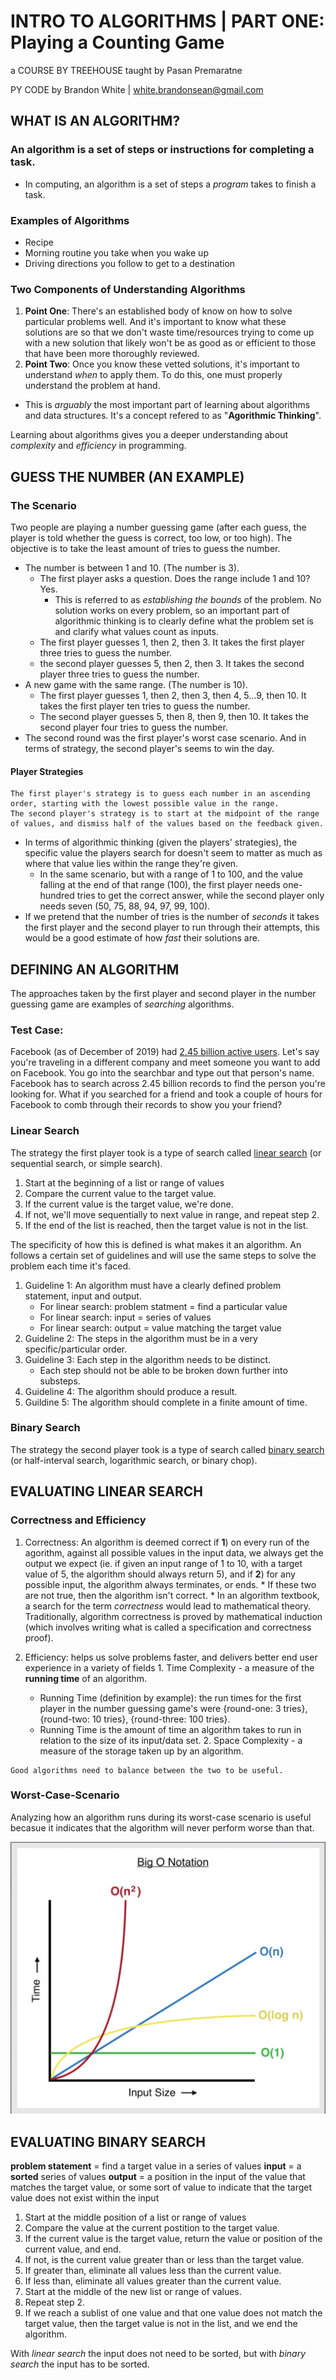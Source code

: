 # INTRO TO ALGORITHMS | PART ONE: Playing a Counting Game

a COURSE BY TREEHOUSE
taught by Pasan Premaratne

PY CODE by Brandon White | white.brandonsean@gmail.com


## WHAT IS AN ALGORITHM?

### An **algorithm** is a set of steps or instructions for completing a task.
  * In computing, an algorithm is a set of steps a *program* takes to finish a task.

### Examples of Algorithms
  * Recipe
  * Morning routine you take when you wake up
  * Driving directions you follow to get to a destination

### Two Components of Understanding Algorithms
1. **Point One**: There's an established body of know on how to solve particular problems well. And it's important to know what these solutions are so that we don't waste time/resources trying to come up with a new solution that likely won't be as good as or efficient to those that have been more thoroughly reviewed.
2. **Point Two**: Once you know these vetted solutions, it's important to understand *when* to apply them. To do this, one must properly understand the problem at hand.
  * This is *arguably* the most important part of learning about algorithms and data structures. It's a concept refered to as "**Agorithmic Thinking**".

Learning about algorithms gives you a deeper understanding about *complexity* and *efficiency* in programming.

## GUESS THE NUMBER (AN EXAMPLE)

### The Scenario
Two people are playing a number guessing game (after each guess, the player is told whether the guess is correct, too low, or too high). The objective is to take the least amount of tries to guess the number.
  * The number is between 1 and 10. (The number is 3).
    * The first player asks a question. Does the range include 1 and 10? Yes.
      * This is referred to as *establishing the bounds* of the problem. No solution works on every problem, so an important part of algorithmic thinking is to clearly define what the problem set is and clarify what values count as inputs.
    * The first player guesses 1, then 2, then 3. It takes the first player three tries to guess the number.
    * the second player guesses 5, then 2, then 3. It takes the second player three tries to guess the number.
  * A new game with the same range. (The number is 10).
    * The first player guesses 1, then 2, then 3, then 4, 5...9, then 10. It takes the first player ten tries to guess the number.
    * The second player guesses 5, then 8, then 9, then 10. It takes the second player four tries to guess the number.
  * The second round was the first player's worst case scenario. And in terms of strategy, the second player's seems to win the day.
  #### Player Strategies
    The first player's strategy is to guess each number in an ascending order, starting with the lowest possible value in the range.
    The second player's strategy is to start at the midpoint of the range of values, and dismiss half of the values based on the feedback given.
  * In terms of algorithmic thinking (given the players' strategies), the specific value the players search for doesn't seem to matter as much as where that value lies within the range they're given.
    * In the same scenario, but with a range of 1 to 100, and the value falling at the end of that range (100), the first player needs one-hundred tries to get the correct answer, while the second player only needs seven (50, 75, 88, 94, 97, 99, 100).
  * If we pretend that the number of tries is the number of *seconds* it takes the first player and the second player to run through their attempts, this would be a good estimate of how *fast* their solutions are.

## DEFINING AN ALGORITHM

The approaches taken by the first player and second player in the number guessing game are examples of *searching* algorithms.

### Test Case:
  Facebook (as of December of 2019) had [2.45 billion active users](https://blog.hootsuite.com/facebook-demographics/). Let's say you're traveling in a different company and meet someone you want to add on Facebook. You go into the searchbar and type out that person's name. Facebook has to search across 2.45 billion records to find the person you're looking for. What if you searched for a friend and took a couple of hours for Facebook to comb through their records to show you your friend?

### Linear Search
The strategy the first player took is a type of search called [linear search](https://en.wikipedia.org/wiki/Linear_search) (or sequential search, or simple search).

  1. Start at the beginning of a list or range of values
  2. Compare the current value to the target value.
  3. If the current value is the target value, we're done.
  4. If not, we'll move sequentially to next value in range, and repeat step 2.
  5. If the end of the list is reached, then the target value is not in the list. 

The specificity of how this is defined is what makes it an algorithm. An follows a certain set of guidelines and will use the same steps to solve the problem each time it's faced.

1. Guideline 1: An algorithm must have a clearly defined problem statement, input and output.
    * For linear search: problem statment = find a particular value
    * For linear search: input = series of values
    * For linear search: output = value matching the target value
2. Guideline 2: The steps in the algorithm must be in a very specific/particular order.
3. Guideline 3: Each step in the algorithm needs to be distinct.
    * Each step should not be able to be broken down further into substeps.
4. Guideline 4: The algorithm should produce a result.
5. Guildine 5: The algorithm should complete in a finite amount of time.

### Binary Search
The strategy the second player took is a type of search called [binary search](https://en.wikipedia.org/wiki/Binary_search_algorithm) (or half-interval search, logarithmic search, or binary chop).

## EVALUATING LINEAR SEARCH

### Correctness and Efficiency
  1. Correctness: An algorithm is deemed correct if **1**) on every run of the agorithm, against all possible values in the input data, we always get the output we expect (ie. if given an input range of 1 to 10, with a target value of 5, the algorithm should always return 5), and if **2**) for any possible input, the algorithm always terminates, or ends.
    * If these two are not true, then the algorithm isn't correct.
    * In an algorithm textbook, a search for the term *correctness* would lead to mathematical theory. Traditionally, algorithm correctness is proved by mathematical induction (which involves writing what is called a specification and correctness proof).

  2. Efficiency: helps us solve problems faster, and delivers better end user experience in a variety of fields
    1. Time Complexity - a measure of the **running time** of an algorithm.
      * Running Time (definition by example): the run times for the first player in the number guessing game's were {round-one: 3 tries}, {round-two: 10 tries}, {round-three: 100 tries}.
      * Running Time is the amount of time an algorithm takes to run in relation to the size of its input/data set.
    2. Space Complexity - a measure of the storage taken up by an algorithm.

    Good algorithms need to balance between the two to be useful.

### Worst-Case-Scenario

Analyzing how an algorithm runs during its worst-case scenario is useful becasue it indicates that the algorithm will never perform worse than that.

![alt text](images/bigOnot-chart.png "Big O Notation Chart")
 
## EVALUATING BINARY SEARCH

**problem statement** = find a target value in a series of values
**input** = a **sorted** series of values
**output** = a position in the input of the value that matches the target value, or some sort of value to indicate that the target value does not exist within the input
  1. Start at the middle position of a list or range of values
  2. Compare the value at the current postition to the target value.
  3. If the current value is the target value, return the value or position of the current value, and end.
  4. If not, is the current value greater than or less than the target value.
  5. If greater than, eliminate all values less than the current value.
  6. If less than, eliminate all values greater than the current value.
  7. Start at the middle of the new list or range of values.
  8. Repeat step 2.
  9. If we reach a sublist of one value and that one value does not match the target value, then the target value is not in the list, and we end the algorithm.

With *linear search* the input does not need to be sorted, but with *binary search* the input has to be sorted.